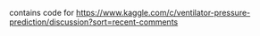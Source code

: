 contains code for https://www.kaggle.com/c/ventilator-pressure-prediction/discussion?sort=recent-comments
